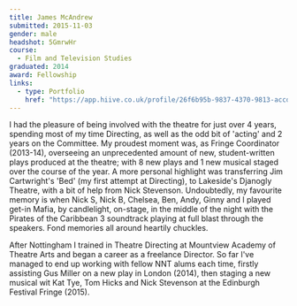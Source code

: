```yaml
---
title: James McAndrew
submitted: 2015-11-03
gender: male
headshot: 5GmrwHr
course:
  - Film and Television Studies
graduated: 2014
award: Fellowship
links:
  - type: Portfolio
    href: "https://app.hiive.co.uk/profile/26f6b95b-9837-4370-9813-accd981ae2e6/#/"
---
```


I had the pleasure of being involved with the theatre for just over 4 years, spending most of my time Directing, as well as the odd bit of 'acting' and 2 years on the Committee. My proudest moment was, as Fringe Coordinator (2013-14), overseeing an unprecedented amount of new, student-written plays produced at the theatre; with 8 new plays and 1 new musical staged over the course of the year. A more personal highlight was transferring Jim Cartwright's 'Bed' (my first attempt at Directing), to Lakeside's Djanogly Theatre, with a bit of help from Nick Stevenson. Undoubtedly, my favourite memory is when Nick S, Nick B, Chelsea, Ben, Andy, Ginny and I played get-in Mafia, by candlelight, on-stage, in the middle of the night with the Pirates of the Caribbean 3 soundtrack playing at full blast through the speakers. Fond memories all around heartily chuckles.

After Nottingham I trained in Theatre Directing at Mountview Academy of Theatre Arts and began a career as a freelance Director. So far I've managed to end up working with fellow NNT alums each time, firstly assisting Gus Miller on a new play in London (2014), then staging a new musical wit Kat Tye, Tom Hicks and Nick Stevenson at the Edinburgh Festival Fringe (2015).






